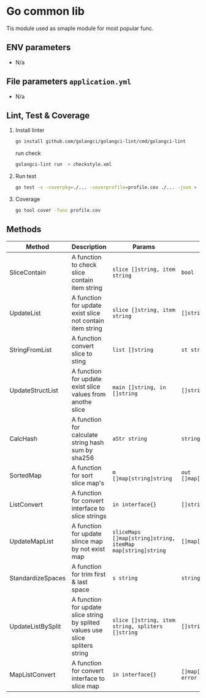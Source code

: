 # Go common lib

Tis module used as smaple module for most popular func.

## ENV parameters

* N/a

## File parameters `application.yml`

* N/a

## Lint, Test & Coverage

  1. Install linter

      ``` bash
      go install github.com/golangci/golangci-lint/cmd/golangci-lint
      ```

      run check

      ``` bash
      golangci-lint run  > checkstyle.xml
      ```

  2. Run test

      ``` bash
      go test -v -coverpkg=./... -coverprofile=profile.cov ./... -json > test_report.json
      ```

  3. Coverage

      ``` bash
      go tool cover -func profile.cov
      ```

## Methods

| Method | Description | Params | Result |
|--------|-------------|--------|--------|
| SliceContain | A function to check slice contain item string | `slice []string, item string` |  `bool` |
| UpdateList | A function for update exist slice not contain item string | `slice []string, item string` | `[]string` |
| StringFromList | A function convert slice to sting | `list []string` | `st string` |
| UpdateStructList | A function for update exist slice values from anothe slice | `main []string, in []string` | `[]string` |
| CalcHash | A function for calculate string hash sum by sha256 | `aStr string` | `string` |
| SortedMap | A function for sort slice map's | `m []map[string]string` | `out []map[string]string` |
| ListConvert | A function for convert interface to slice strings | `in interface{}` | `[]string, error` |
| UpdateMapList |  A function for update slince map by not exist map | `sliceMaps []map[string]string, itemMap map[string]string` | `[]map[string]string` |
| StandardizeSpaces | A function for trim first & last space | `s string` | `string` |
| UpdateListBySplit | A function for update slice string by splited values use slice spliters string | `slice []string, item string, spliters []string` | `[]string` |
| MapListConvert | A function for convert interface to slice map | `in interface{}` | `[]map[string]string, error` |
